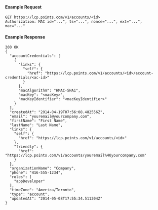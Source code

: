 #### Example Request

    GET https://lcp.points.com/v1/accounts/<id>
    Authorization: MAC id="...", ts="...", nonce="...", ext="...", mac="..."

#### Example Response

    200 OK
    {
      "accountCredentials": [
        {
          "links": {
            "self": {
              "href": "https://lcp.points.com/v1/accounts/<id>/account-credentials/<ac-id>"
            }
          },
          "macAlgorithm": "HMAC-SHA1",
          "macKey": "<macKey>",
          "macKeyIdentifier": "<macKeyIdentifier>"
        }
      ],
      "createdAt": "2014-04-19T07:56:08.482556Z",
      "email": "youremail@yourcompany.com",
      "firstName": "First Name",
      "lastName": "Last Name",
      "links": {
        "self": {
          "href": "https://lcp.points.com/v1/accounts/<id>"
        },
        "friendly": {
          "href": "https://lcp.points.com/v1/accounts/youremail%40yourcompany.com"
        }
      },
      "organizationName": "Company",
      "phone": "416-555-1234",
      "roles": [
        "appDeveloper"
      ],
      "timeZone": "America/Toronto",
      "type": "account",
      "updatedAt": "2014-05-08T17:55:34.511304Z"
    }

